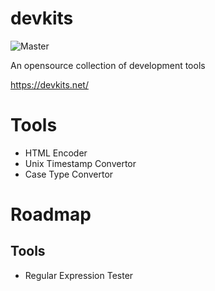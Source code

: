 # devkits
![Master](https://github.com/clh161/devkits/actions/workflows/web.yml/badge.svg?branch=master)

An opensource collection of development tools

https://devkits.net/

# Tools
- HTML Encoder
- Unix Timestamp Convertor
- Case Type Convertor

# Roadmap
## Tools
- Regular Expression Tester

